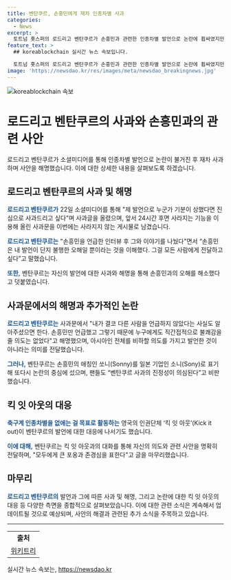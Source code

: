 ```yaml
---
title: 벤탄쿠르, 손흥민에게 재차 인종차별 사과
categories:
  - News
excerpt: >
  토트넘 홋스퍼의 로드리고 벤탄쿠르가 손흥민과 관련한 인종차별 발언으로 논란에 휩싸였지만, 소셜미디어를 통해 재차 사과했다. 벤탄쿠르는 손흥민과의 대화를 통해 오해를 풀었다고 밝히며, 발언이 아시아인 전체를 비하한 의도는 없었다고 전했다. 그러나 일본 기업 소니와 손흥민 애칭인 쏘니를 혼동하는 등 여전히 논란의 중심에 남았다. 이에 인권단체와 팬들의 비판을 받고 있으며, 축구계의 인종차별 없애는 노력에 대해 더 큰 관심을 쏟는 상황이다.
feature_text: >
  ## koreablockchain 실시간 뉴스 속보입니다.

  토트넘 홋스퍼의 로드리고 벤탄쿠르가 손흥민과 관련한 인종차별 발언으로 논란에 휩싸였지만, 소셜미디어를 통해 재차 사과했다. 벤탄쿠르는 손흥민과의 대화를 통해 오해를 풀었다고 밝히며, 발언이 아시아인 전체를 비하한 의도는 없었다고 전했다. 그러나 일본 기업 소니와 손흥민 애칭인 쏘니를 혼동하는 등 여전히 논란의 중심에 남았다. 이에 인권단체와 팬들의 비판을 받고 있으며, 축구계의 인종차별 없애는 노력에 대해 더 큰 관심을 쏟는 상황이다.
image: 'https://newsdao.kr/res/images/meta/newsdao_breakingnews.jpg'
---
```


<p><img src="https://newsdao.kr/res/images/meta/newsdao_breakingnews.jpg" alt="koreablockchain 속보" /></p>

<h1>로드리고 벤탄쿠르의 사과와 손흥민과의 관련 사안</h1>

<p data-ke-size="size16">로드리고 벤탄쿠르가 소셜미디어를 통해 인종차별 발언으로 논란이 불거진 후 재차 사과하며 사안을 해명했습니다. 이에 대한 상세한 내용을 살펴보도록 하겠습니다.</p>

<h2 data-ke-size="size26">로드리고 벤탄쿠르의 사과 및 해명</h2>

<p><b><span style="color: #1a5490;">로드리고 벤탄쿠르가</span></b> 22일 소셜미디어를 통해 "제 발언으로 누군가 기분이 상했다면 진심으로 사과드리고 싶다"며 사과글을 올렸으며, 앞서 24시간 후면 사라지는 기능을 이용해 올린 사과문을 이번에는 사라지지 않는 게시물로 남겼습니다.</p>

<p><b><span style="color: #1a5490;">로드리고 벤탄쿠르는</span></b> "손흥민을 언급한 인터뷰 후 그와 이야기를 나눴다"면서 “손흥민은 내 발언이 단지 불행한 오해일 뿐이라는 것을 이해했다. 그걸 모든 사람에게 전달하고 싶다”고 말했습니다.</p>

<p><b><span style="color: #1a5490;">또한,</span></b> 벤탄쿠르는 자신의 발언에 대한 사과와 해명을 통해 손흥민과의 오해를 해소했다고 덧붙였습니다.</p>

<h2 data-ke-size="size26">사과문에서의 해명과 추가적인 논란</h2>

<p><b><span style="color: #1a5490;">로드리고 벤탄쿠르는</span></b> 사과문에서 "내가 결코 다른 사람을 언급하지 않았다는 사실도 알아주셨으면 한다. 손흥민만 언급했고 그렇기 때문에 누구에게도 직간접적으로 불쾌감을 줄 의도는 없었다"고 해명했으며, 아시아인 전체를 비하할 의도를 가지고 발언한 것이 아니라는 의미를 전달했습니다.</p>

<p><b><span style="color: #1a5490;">그러나,</span></b> 벤탄쿠르는 손흥민의 애칭인 쏘니(Sonny)를 일본 기업인 소니(Sony)로 표기해 또다시 논란의 중심에 섰으며, 팬들도 “벤탄쿠르 사과의 진정성이 의심된다”고 비판했습니다.</p>

<h2 data-ke-size="size26">킥 잇 아웃의 대응</h2>

<p><b><span style="color: #1a5490;">축구계 인종차별을 없애는 걸 목표로 활동하는</span></b> 영국의 인권단체 ‘킥 잇 아웃’(Kick it out)이 벤탄쿠르의 발언에 대한 대응에 나서기도 했습니다.</p>

<p><b><span style="color: #1a5490;">이에 대해,</span></b> 벤탄쿠르는 킥 잇 아웃과의 대화를 통해 자신의 의도와 관련 사안을 명확히 전달하며, "모두에게 큰 포옹과 존경심을 표한다"고 글을 마무리했습니다.</p>

<h2 data-ke-size="size26">마무리</h2>

<p><b><span style="color: #1a5490;">로드리고 벤탄쿠르의</span></b> 발언과 그에 따른 사과 및 해명, 그리고 논란에 대한 킥 잇 아웃의 대응 등 다양한 측면을 종합적으로 살펴보았습니다. 이에 대한 관련 소식은 계속해서 업데이트될 것으로 예상되며, 사안의 해결과 관련된 추가 소식을 주목하고 있습니다.</p>

<hr>

<table>
  <tr>
    <td style="text-align: center; height: 17px;"><b>출처</b></td>
  </tr>
  <tr>
    <td><a href="https://www.wikitree.co.kr/articles/745625">위키트리</a></td>
  </tr>
</table>
실시간 뉴스 속보는, <a href="https://newsdao.kr" rel="dofollow">https://newsdao.kr</a>



